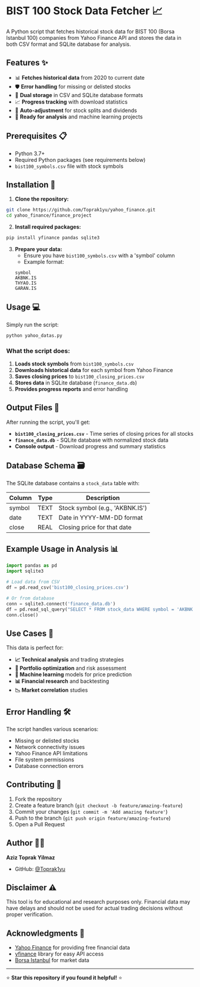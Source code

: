 # BIST 100 Stock Data Fetcher 📈

A Python script that fetches historical stock data for BIST 100 (Borsa Istanbul 100) companies from Yahoo Finance API and stores the data in both CSV format and SQLite database for analysis.

## Features ✨

- 📊 **Fetches historical data** from 2020 to current date
- 🛡️ **Error handling** for missing or delisted stocks
- 💾 **Dual storage** in CSV and SQLite database formats
- 📈 **Progress tracking** with download statistics
- 🔄 **Auto-adjustment** for stock splits and dividends
- 🚀 **Ready for analysis** and machine learning projects

## Prerequisites 📋

- Python 3.7+
- Required Python packages (see requirements below)
- `bist100_symbols.csv` file with stock symbols

## Installation 🚀

1. **Clone the repository:**
```bash
git clone https://github.com/Toprak1yu/yahoo_finance.git
cd yahoo_finance/finance_project
```

2. **Install required packages:**
```bash
pip install yfinance pandas sqlite3
```

3. **Prepare your data:**
   - Ensure you have `bist100_symbols.csv` with a 'symbol' column
   - Example format:
   ```csv
   symbol
   AKBNK.IS
   THYAO.IS
   GARAN.IS
   ```

## Usage 💻

Simply run the script:

```bash
python yahoo_datas.py
```

### What the script does:

1. **Loads stock symbols** from `bist100_symbols.csv`
2. **Downloads historical data** for each symbol from Yahoo Finance
3. **Saves closing prices** to `bist100_closing_prices.csv`
4. **Stores data** in SQLite database (`finance_data.db`)
5. **Provides progress reports** and error handling

## Output Files 📁

After running the script, you'll get:

- **`bist100_closing_prices.csv`** - Time series of closing prices for all stocks
- **`finance_data.db`** - SQLite database with normalized stock data
- **Console output** - Download progress and summary statistics

## Database Schema 🗃️

The SQLite database contains a `stock_data` table with:

| Column | Type | Description |
|--------|------|-------------|
| symbol | TEXT | Stock symbol (e.g., 'AKBNK.IS') |
| date   | TEXT | Date in YYYY-MM-DD format |
| close  | REAL | Closing price for that date |

## Example Usage in Analysis 📊

```python
import pandas as pd
import sqlite3

# Load data from CSV
df = pd.read_csv('bist100_closing_prices.csv')

# Or from database
conn = sqlite3.connect('finance_data.db')
df = pd.read_sql_query("SELECT * FROM stock_data WHERE symbol = 'AKBNK.IS'", conn)
conn.close()
```

## Use Cases 🎯

This data is perfect for:

- **📈 Technical analysis** and trading strategies
- **🔮 Portfolio optimization** and risk assessment
- **🤖 Machine learning** models for price prediction
- **📊 Financial research** and backtesting
- **📉 Market correlation** studies

## Error Handling 🛠️

The script handles various scenarios:

- Missing or delisted stocks
- Network connectivity issues
- Yahoo Finance API limitations
- File system permissions
- Database connection errors

## Contributing 🤝

1. Fork the repository
2. Create a feature branch (`git checkout -b feature/amazing-feature`)
3. Commit your changes (`git commit -m 'Add amazing feature'`)
4. Push to the branch (`git push origin feature/amazing-feature`)
5. Open a Pull Request

## Author 👨‍💻

**Aziz Toprak Yilmaz**
- GitHub: [@Toprak1yu](https://github.com/Toprak1yu)

## Disclaimer ⚠️

This tool is for educational and research purposes only. Financial data may have delays and should not be used for actual trading decisions without proper verification.

## Acknowledgments 🙏

- [Yahoo Finance](https://finance.yahoo.com/) for providing free financial data
- [yfinance](https://github.com/ranaroussi/yfinance) library for easy API access
- [Borsa Istanbul](https://www.borsaistanbul.com/) for market data

---

⭐ **Star this repository if you found it helpful!** ⭐
